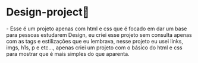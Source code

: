 <h1>Design-project🔖</h1>
- Esse é um projeto apenas com html e css que é focado em dar um base para pessoas estudarem Design, 
eu criei esse projeto sem consulta apenas com as tags e estilizações que eu lembrava, nesse projeto eu usei links, imgs, h1s, p e etc..., apenas criei um projeto com o básico do html e css para mostrar que é mais simples do que aparenta.
